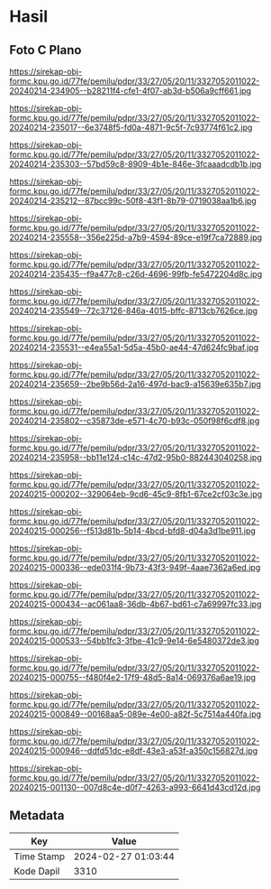 # Hasil

## Foto C Plano

https://sirekap-obj-formc.kpu.go.id/77fe/pemilu/pdpr/33/27/05/20/11/3327052011022-20240214-234905--b28211f4-cfe1-4f07-ab3d-b506a9cff661.jpg

https://sirekap-obj-formc.kpu.go.id/77fe/pemilu/pdpr/33/27/05/20/11/3327052011022-20240214-235017--6e3748f5-fd0a-4871-9c5f-7c93774f61c2.jpg

https://sirekap-obj-formc.kpu.go.id/77fe/pemilu/pdpr/33/27/05/20/11/3327052011022-20240214-235303--57bd59c8-8909-4b1e-846e-3fcaaadcdb1b.jpg

https://sirekap-obj-formc.kpu.go.id/77fe/pemilu/pdpr/33/27/05/20/11/3327052011022-20240214-235212--87bcc99c-50f8-43f1-8b79-0719038aa1b6.jpg

https://sirekap-obj-formc.kpu.go.id/77fe/pemilu/pdpr/33/27/05/20/11/3327052011022-20240214-235558--356e225d-a7b9-4594-89ce-e19f7ca72889.jpg

https://sirekap-obj-formc.kpu.go.id/77fe/pemilu/pdpr/33/27/05/20/11/3327052011022-20240214-235435--f9a477c8-c26d-4696-99fb-fe5472204d8c.jpg

https://sirekap-obj-formc.kpu.go.id/77fe/pemilu/pdpr/33/27/05/20/11/3327052011022-20240214-235549--72c37126-846a-4015-bffc-8713cb7626ce.jpg

https://sirekap-obj-formc.kpu.go.id/77fe/pemilu/pdpr/33/27/05/20/11/3327052011022-20240214-235531--e4ea55a1-5d5a-45b0-ae44-47d624fc9baf.jpg

https://sirekap-obj-formc.kpu.go.id/77fe/pemilu/pdpr/33/27/05/20/11/3327052011022-20240214-235659--2be9b56d-2a16-497d-bac9-a15639e635b7.jpg

https://sirekap-obj-formc.kpu.go.id/77fe/pemilu/pdpr/33/27/05/20/11/3327052011022-20240214-235802--c35873de-e571-4c70-b93c-050f98f6cdf8.jpg

https://sirekap-obj-formc.kpu.go.id/77fe/pemilu/pdpr/33/27/05/20/11/3327052011022-20240214-235958--bb11e124-c14c-47d2-95b0-882443040258.jpg

https://sirekap-obj-formc.kpu.go.id/77fe/pemilu/pdpr/33/27/05/20/11/3327052011022-20240215-000202--329064eb-9cd6-45c9-8fb1-67ce2cf03c3e.jpg

https://sirekap-obj-formc.kpu.go.id/77fe/pemilu/pdpr/33/27/05/20/11/3327052011022-20240215-000256--f513d81b-5b14-4bcd-bfd8-d04a3d1be911.jpg

https://sirekap-obj-formc.kpu.go.id/77fe/pemilu/pdpr/33/27/05/20/11/3327052011022-20240215-000336--ede031f4-9b73-43f3-949f-4aae7362a6ed.jpg

https://sirekap-obj-formc.kpu.go.id/77fe/pemilu/pdpr/33/27/05/20/11/3327052011022-20240215-000434--ac061aa8-36db-4b67-bd61-c7a69997fc33.jpg

https://sirekap-obj-formc.kpu.go.id/77fe/pemilu/pdpr/33/27/05/20/11/3327052011022-20240215-000533--54bb1fc3-3fbe-41c9-9e14-6e5480372de3.jpg

https://sirekap-obj-formc.kpu.go.id/77fe/pemilu/pdpr/33/27/05/20/11/3327052011022-20240215-000755--f480f4e2-17f9-48d5-8a14-069376a6ae19.jpg

https://sirekap-obj-formc.kpu.go.id/77fe/pemilu/pdpr/33/27/05/20/11/3327052011022-20240215-000849--00168aa5-089e-4e00-a82f-5c7514a440fa.jpg

https://sirekap-obj-formc.kpu.go.id/77fe/pemilu/pdpr/33/27/05/20/11/3327052011022-20240215-000946--ddfd51dc-e8df-43e3-a53f-a350c156827d.jpg

https://sirekap-obj-formc.kpu.go.id/77fe/pemilu/pdpr/33/27/05/20/11/3327052011022-20240215-001130--007d8c4e-d0f7-4263-a993-6641d43cd12d.jpg


## Metadata

| Key        | Value               |
| ---------- | ------------------- |
| Time Stamp | 2024-02-27 01:03:44 |
| Kode Dapil | 3310                |



